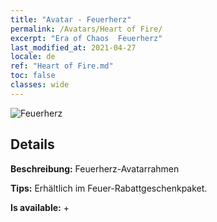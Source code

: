 ```yaml
---
title: "Avatar - Feuerherz"
permalink: /Avatars/Heart of Fire/
excerpt: "Era of Chaos  Feuerherz"
last_modified_at: 2021-04-27
locale: de
ref: "Heart of Fire.md"
toc: false
classes: wide
---
```

 ![Feuerherz](/images/a/avatarFrame_23.png)

## Details

 **Beschreibung:** Feuerherz-Avatarrahmen 

 **Tips:** Erhältlich im Feuer-Rabattgeschenkpaket. 

 **Is available:**  + 

